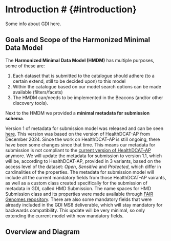 # Introduction # {#introduction}
Some info about GDI here.

## Goals and Scope of the Harmonized Minimal Data Model

The **Harmonized Minimal Data Model (HMDM)** has multiple purposes, some of these are:
1. Each dataset that is submitted to the catalogue should adhere (to a certain extend, still to be decided upon) to this model
2. Within the catalogue based on our model search options can be made available (filters/facets)
3. The HMDM can/needs to be implemented in the Beacons (and/or other discovery tools).

Next to the HMDM we provided a **minimal metadata for submission schema**.

Version 1 of metadata for submission model was released and can be seen [here](https://drive.google.com/drive/u/0/folders/1oojXociy39DD_VzUZHfx1n4queVJD1RE). This version was based on the version of HealthDCAT-AP from December 2024. Since the work on HealthDCAT-AP is still ongoing, there have been some changes since that time. This means our metadata for submission is not compliant to the [current version of HealthDCAT-AP](https://healthdcat-ap.github.io/) anymore.
We will update the metadata for submission to version 1.1, which will be, according to HealthDCAT-AP, provided in 3 variants, based on the access level of the dataset: *Open*, *Sensitive* and *Protected*, which differ in cardinalities of the properties. The metadata for submission model will include all the current mandatory fields from those HealthDCAT-AP vairants, as well as a custom class created specifically for the submission of metadata in GDI, called HMD Submission. 
The name spaces for HMD Submission class and its properties were made available through [FAIR Genomes repository](https://github.com/fairgenomes/fairgenomes-semantic-model).
There are also some mandatory fields that were already included in the GDI MS8 deliverable, which will stay mandatory for backwards compatibility. This update will be very minimal, so only extending the current model with new mandatory fields.


## Overview and Diagram